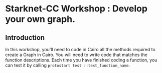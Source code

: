 # Starknet-CC Workshop : Develop your own graph.

## Introduction

In this workshop, you'll need to code in Cairo all the methods required to create a Graph in Cairo.
You will need to write code that matches the function descriptions. Each time you have finished coding a function, you can test it by calling `protostart test ::test_function_name`.
